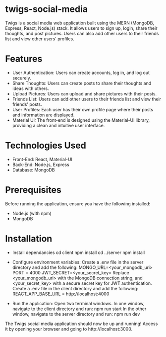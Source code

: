 # twigs-social-media

Twigs is a social media web application built using the MERN (MongoDB, Express, React, Node.js) stack.
It allows users to sign up, login, share their thoughts, and post pictures.
Users can also add other users to their friends list and view other users' profiles.

# Features
- User Authentication: Users can create accounts, log in, and log out securely.
- Share Thoughts: Users can create posts to share their thoughts and ideas with others.
- Upload Pictures: Users can upload and share pictures with their posts.
- Friends List: Users can add other users to their friends list and view their friends' posts.
- User Profiles: Each user has their own profile page where their posts and information are displayed.
- Material UI: The front-end is designed using the Material-UI library, providing a clean and intuitive user interface.

# Technologies Used
- Front-End: React, Material-UI
- Back-End: Node.js, Express
- Database: MongoDB

# Prerequisites
Before running the application, ensure you have the following installed:

- Node.js (with npm)
- MongoDB

# Installation
- Install dependancies
    cd client
    npm install
    cd ../server
    npm install

- Configure environment variables:
    Create a .env file in the server directory and add the following:
    MONGO_URL=<your_mongodb_uri>
    PORT = 4000
    JWT_SECRET=<your_secret_key>
    Replace <your_mongodb_uri> with the MongoDB connection string, and <your_secret_key> with a secure secret key for JWT authentication.
    Create a .env file in the client directory and add the following:
    REACT_APP_BASE_URL = http://localhost:4000
    

- Run the application:
    Open two terminal windows. In one window, navigate to the client directory and run:
    npm run start
    In the other window, navigate to the server directory and run:
    npm run dev

The Twigs social media application should now be up and running! Access it by opening your browser and going to http://localhost:3000.

